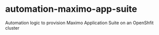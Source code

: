 # automation-maximo-app-suite
Automation logic to provision Maximo Application Suite on an OpenShfit cluster
